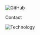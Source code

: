 ![GitHub](https://github.com/Albert-S2/Albert-S2/assets/154522895/a76dbb50-4794-4630-86c2-ba25d02a9692)

Contact 

![Technology](https://github.com/Albert-S2/Albert-S2/assets/154522895/9772357a-2297-4874-9009-326f276e98c3)


<!--
**Albert-S2/Albert-S2** is a ✨ _special_ ✨ repository because its `README.md` (this file) appears on your GitHub profile.

Here are some ideas to get you started:

- 🔭 I’m currently working on ...
- 🌱 I’m currently learning ...
- 👯 I’m looking to collaborate on ...
- 🤔 I’m looking for help with ...
- 💬 Ask me about ...
- 📫 How to reach me: ...
- 😄 Pronouns: ...
- ⚡ Fun fact: ...
-->
